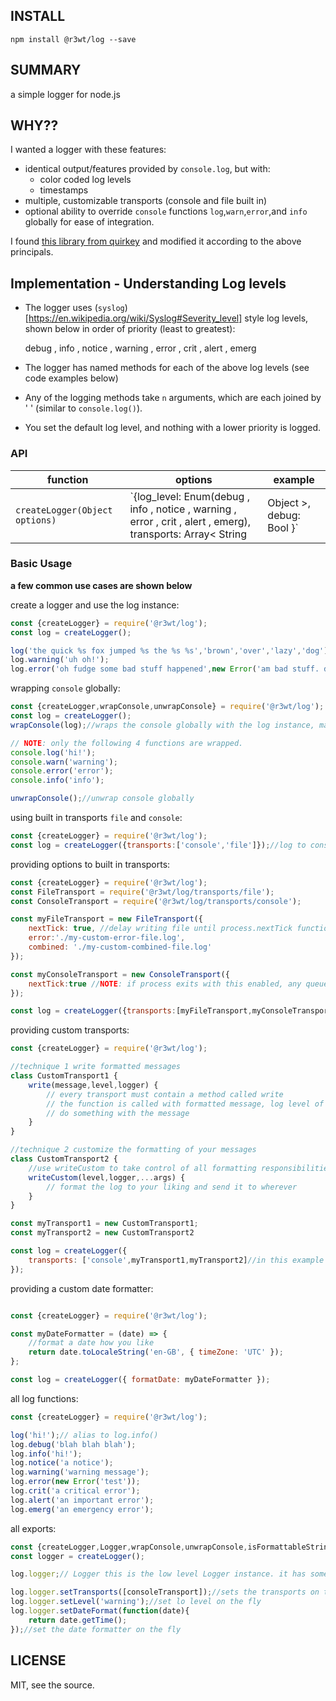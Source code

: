 ## INSTALL

`npm install @r3wt/log --save`

## SUMMARY

a simple logger for node.js

## WHY??

I wanted a logger with these features:
- identical output/features provided by `console.log`, but with:
  - color coded log levels 
  - timestamps
- multiple, customizable transports (console and file built in)
- optional ability to override `console` functions `log`,`warn`,`error`,and `info` globally for ease of integration.

I found [this library from quirkey](https://github.com/quirkey/node-logger) and modified it according to the above principals.

## Implementation - Understanding Log levels

- The logger uses (`syslog`)[https://en.wikipedia.org/wiki/Syslog#Severity_level] style log levels, shown below in order of priority (least to greatest):

    debug , info , notice , warning , error , crit , alert , emerg

- The logger has named methods for each of the above log levels (see code examples below)
- Any of the logging methods take `n` arguments, which are each joined by ' ' (similar to `console.log()`).
- You set the default log level, and nothing with a lower priority is logged. 

### API

| function  |  options  | example |
|---|---|---|
| `createLogger(Object options)`  | `{log_level: Enum(debug , info , notice , warning , error , crit , alert , emerg), transports: Array< String|Object >, debug: Bool }`  | `createLogger ({log_level:'warning'})` |

### Basic Usage

**a few common use cases are shown below**

create a logger and use the log instance:
```js
const {createLogger} = require('@r3wt/log');
const log = createLogger();

log('the quick %s fox jumped %s the %s %s','brown','over','lazy','dog');//default level is info. 
log.warning('uh oh!');
log.error('oh fudge some bad stuff happened',new Error('am bad stuff. did happen'),{someOtherData:true});// works just like the console, you get the point right?

```


wrapping `console` globally:
```js
const {createLogger,wrapConsole,unwrapConsole} = require('@r3wt/log');
const log = createLogger();
wrapConsole(log);//wraps the console globally with the log instance, making integration into large existing project less painful

// NOTE: only the following 4 functions are wrapped. 
console.log('hi!');
console.warn('warning');
console.error('error');
console.info('info');

unwrapConsole();//unwrap console globally

```


using built in transports `file` and `console`:

```js
const {createLogger} = require('@r3wt/log');
const log = createLogger({transports:['console','file']});//log to console and file. file logger defaults to `process.cwd()` with file names `combined.log` and `error.log` respectively.

```


providing options to built in transports:
```js
const {createLogger} = require('@r3wt/log');
const FileTransport = require('@r3wt/log/transports/file');
const ConsoleTransport = require('@r3wt/log/transports/console');

const myFileTransport = new FileTransport({
    nextTick: true, //delay writing file until process.nextTick function queue is processed
    error:'./my-custom-error-file.log',
    combined: './my-custom-combined-file.log'
});

const myConsoleTransport = new ConsoleTransport({
    nextTick:true //NOTE: if process exits with this enabled, any queued writes to stderr/stdout will be lost. 
});

const log = createLogger({transports:[myFileTransport,myConsoleTransport]});
```


providing custom transports:
```js
const {createLogger} = require('@r3wt/log');

//technique 1 write formatted messages
class CustomTransport1 {
    write(message,level,logger) {
        // every transport must contain a method called write
        // the function is called with formatted message, log level of message, and the logger instance
        // do something with the message
    }
}

//technique 2 customize the formatting of your messages
class CustomTransport2 {
    //use writeCustom to take control of all formatting responsibilities
    writeCustom(level,logger,...args) {
        // format the log to your liking and send it to wherever
    }
}

const myTransport1 = new CustomTransport1;
const myTransport2 = new CustomTransport2

const log = createLogger({
    transports: ['console',myTransport1,myTransport2]//in this example we keep the default console and add our custom Transports as well
});
```


providing a custom date formatter:

```js

const {createLogger} = require('@r3wt/log');

const myDateFormatter = (date) => {
    //format a date how you like
    return date.toLocaleString('en-GB', { timeZone: 'UTC' });
};

const log = createLogger({ formatDate: myDateFormatter });
```

all log functions:
```js
const {createLogger} = require('@r3wt/log');

log('hi!');// alias to log.info()
log.debug('blah blah blah');
log.info('hi!');
log.notice('a notice');
log.warning('warning message');
log.error(new Error('test'));
log.crit('a critical error');
log.alert('an important error');
log.emerg('an emergency error');
```


all exports:
```js
const {createLogger,Logger,wrapConsole,unwrapConsole,isFormattableString} = require('@r3wt/log');
const logger = createLogger();

log.logger;// Logger this is the low level Logger instance. it has some functions you can call directly

log.logger.setTransports([consoleTransport]);//sets the transports on the fly
log.logger.setLevel('warning');//set lo level on the fly
log.logger.setDateFormat(function(date){
    return date.getTime();
});//set the date formatter on the fly

```



## LICENSE

MIT, see the source.